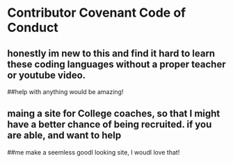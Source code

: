 # Contributor Covenant Code of Conduct

## honestly im new to this and find it hard to learn these coding languages without a proper teacher or youtube video.
##help with anything would be amazing!


## maing a site for College coaches, so that I might have a better chance of being recruited. if you are able, and want to help
##me make a seemless goodl looking site, I woudl love that!

